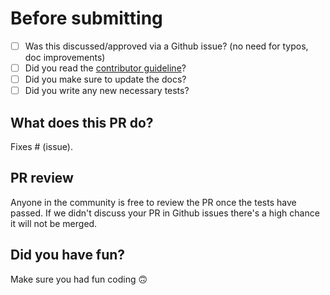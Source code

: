 # Before submitting

- [ ] Was this discussed/approved via a Github issue? (no need for typos, doc improvements)
- [ ] Did you read the [contributor guideline](https://github.com/pytorch/fairseq/blob/main/CONTRIBUTING.md)?
- [ ] Did you make sure to update the docs?
- [ ] Did you write any new necessary tests?

## What does this PR do?
Fixes # (issue).

## PR review
Anyone in the community is free to review the PR once the tests have passed.
If we didn't discuss your PR in Github issues there's a high chance it will not be merged.

## Did you have fun?
Make sure you had fun coding 🙃
